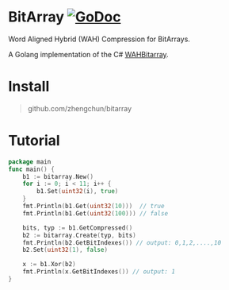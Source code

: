 BitArray [![GoDoc](https://godoc.org/github.com/zhengchun/bitarray?status.svg)](https://godoc.org/github.com/zhengchun/bitarray)
===
Word Aligned Hybrid (WAH) Compression for BitArrays. 

A Golang implementation of the C# [WAHBitarray](https://www.codeproject.com/Articles/214997/Word-Aligned-Hybrid-WAH-Compression-for-BitArrays).

Install
===
> github.com/zhengchun/bitarray

Tutorial
===
```go
package main
func main() {
    b1 := bitarray.New()
    for i := 0; i < 11; i++ {
        b1.Set(uint32(i), true)
    }
    fmt.Println(b1.Get(uint32(10)))  // true
    fmt.Println(b1.Get(uint32(100))) // false

    bits, typ := b1.GetCompressed()
    b2 := bitarray.Create(typ, bits)
    fmt.Println(b2.GetBitIndexes()) // output: 0,1,2,....,10
    b2.Set(uint32(1), false)

    x := b1.Xor(b2)
    fmt.Println(x.GetBitIndexes()) // output: 1
}
```